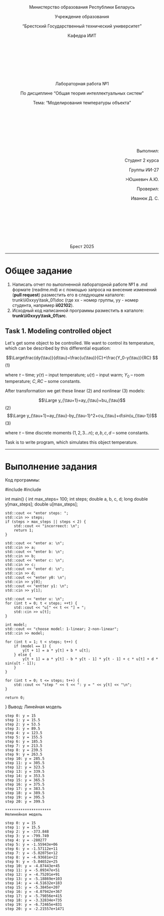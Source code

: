 <p style="text-align: center;">Министерство образования Республики Беларусь</p>
<p style="text-align: center;">Учреждение образования</p>
<p style="text-align: center;">“Брестский Государственный технический университет”</p>
<p style="text-align: center;">Кафедра ИИТ</p>
<div style="margin-bottom: 10em;"></div>
<p style="text-align: center;">Лабораторная работа №1</p>
<p style="text-align: center;">По дисциплине “Общая теория интеллектуальных систем”</p>
<p style="text-align: center;">Тема: “Моделирования температуры объекта”</p>
<div style="margin-bottom: 10em;"></div>
<p style="text-align: right;">Выполнил:</p>
<p style="text-align: right;">Студент 2 курса</p>
<p style="text-align: right;">Группы ИИ-27</p>
<p style="text-align: right;">>Юшкевич А.Ю.</p>
<p style="text-align: right;">Проверил:</p>
<p style="text-align: right;">Иванюк Д. С.</p>
<div style="margin-bottom: 10em;"></div>
<p style="text-align: center;">Брест 2025</p>

---

# Общее задание #
1. Написать отчет по выполненной лабораторной работе №1 в .md формате (readme.md) и с помощью запроса на внесение изменений (**pull request**) разместить его в следующем каталоге: trunk\ii0xxyy\task_01\doc (где xx - номер группы, yy - номер студента, например **ii02102**).
2. Исходный код написанной программы разместить в каталоге: **trunk\ii0xxyy\task_01\src**.

## Task 1. Modeling controlled object ##
Let's get some object to be controlled. We want to control its temperature, which can be described by this differential equation:

$$\Large\frac{dy(\tau)}{d\tau}=\frac{u(\tau)}{C}+\frac{Y_0-y(\tau)}{RC} $$ (1)

where $\tau$ – time; $y(\tau)$ – input temperature; $u(\tau)$ – input warm; $Y_0$ – room temperature; $C,RC$ – some constants.

After transformation we get these linear (2) and nonlinear (3) models:

$$\Large y_{\tau+1}=ay_{\tau}+bu_{\tau}$$ (2)
$$\Large y_{\tau+1}=ay_{\tau}-by_{\tau-1}^2+cu_{\tau}+d\sin(u_{\tau-1})$$ (3)

where $\tau$ – time discrete moments ($1,2,3{\dots}n$); $a,b,c,d$ – some constants.

Task is to write program, which simulates this object temperature.

---

# Выполнение задания #

Код программы:

#include <iostream>
#include <cmath>

int main() {
    int max_steps= 100;
    int steps;
    double a, b, c, d;
    long double y[max_steps];
    double u[max_steps];

    std::cout << "enter steps: ";
    std::cin >> steps;
    if (steps > max_steps || steps < 2) {
        std::cout << "incorreect: \n";
        return 1;
    }

    std::cout << "enter a: \n";
    std::cin >> a;
    std::cout << "enter b: \n";
    std::cin >> b;
    std::cout << "enter c: \n";
    std::cin >> c;
    std::cout << "enter d: \n";
    std::cin >> d;
    std::cout << "enter y0: \n";
    std::cin >> y[0];
    std::cout << "entter y1: \n";
    std::cin >> y[1];

    std::cout << "enter u: \n";
    for (int t = 0; t < steps; ++t) {
        std::cout << "u[" << t << "] = ";
        std::cin >> u[t];
    }

    int model;
    std::cout << "choose model: 1-linear; 2-non-linear";
    std::cin >> model;

    for (int t = 1; t < steps; t++) {
        if (model == 1) {
            y[t + 1] = a * y[t] + b * u[t];
        } else {
            y[t + 1] = a * y[t] - b * y[t - 1] * y[t - 1] + c * u[t] + d * sin(u[t - 1]);
        }
    }

    for (int t = 0; t <= steps; t++) {
        std::cout << "step " << t << ": y = " << y[t] << "\n";
    }

    return 0;
}
    Вывод:
    Линейная модель

    step 0: y = 15
    step 1: y = 15.5
    step 2: y = 53.5
    step 3: y = 89.5
    step 4: y = 123.5
    step 5: y = 155.5
    step 6: y = 185.5
    step 7: y = 213.5
    step 8: y = 239.5
    step 9: y = 263.5
    step 10: y = 285.5
    step 11: y = 305.5
    step 12: y = 323.5
    step 13: y = 339.5
    step 14: y = 353.5
    step 15: y = 365.5
    step 16: y = 375.5
    step 17: y = 383.5
    step 18: y = 389.5
    step 19: y = 395.5
    step 20: y = 399.5
  
    *********************
    Нелинейная модель

    step 0: y = 15
    step 1: y = 15.5
    step 2: y = -373.848
    step 3: y = -799.749
    step 4: y = -280277
    step 5: y = -1.55943e+06
    step 6: y = -1.57112e+11
    step 7: y = -5.02075e+12
    step 8: y = -4.93681e+22
    step 9: y = -5.04652e+25
    step 10: y = -4.87443e+45
    step 11: y = -5.09347e+51
    step 12: y = -4.75201e+91
    step 13: y = -5.18869e+103
    step 14: y = -4.51632e+183
    step 15: y = -5.3845e+207
    step 16: y = -4.07942e+367
    step 17: y = -5.79856e+415
    step 18: y = -3.32834e+735
    step 19: y = -6.72465e+831
    step 20: y = -2.21557e+1471